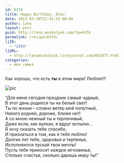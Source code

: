 ```yaml
---
id: 6374
title: Happy Birthday, Alex!
date: 2013-03-20T22:41:53-08:00
author: lana
layout: post
guid: http://lana.moskalyuk.com/?p=6374
permalink: /recipe/6374/
ljID:
  - "2593"
ljURL:
  - http://lanamoskalyuk.livejournal.com/663877.html
categories:
  - моя семья
---
```

Как хорошо, что есть **ты** в этом мире! Люблю!!!

![pic](http://i055.radikal.ru/1103/3a/8f57eccbd230.jpg) 

&#8220;Для меня сегодня праздник самый чудный,  
В этот день родился ты на белый свет!  
Ты по жизни &#8211; словно ветер мой попутный,  
Никого родней, дороже, ближе нет!  
А со мною нежный ты и терпеливый,  
Даже если, как вулкан, я вдруг вспылю&#8230;  
Я хочу сказать тебе спасибо,  
И признаться в том, как я тебя люблю!  
Долгих лет тебе, здоровья и терпенья,  
Исполняются пускай твои мечты!  
Пусть тебе приносит каждое мгновенье,  
Столько счастья, сколько даришь миру ты!&#8221;